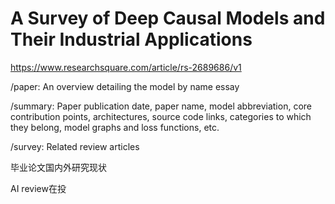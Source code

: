 # A Survey of Deep Causal Models and Their Industrial Applications

https://www.researchsquare.com/article/rs-2689686/v1

/paper: An overview detailing the model by name essay

/summary: Paper publication date, paper name, model abbreviation, core contribution points, architectures, source code links, categories to which they belong, model graphs and loss functions, etc.

/survey: Related review articles

毕业论文国内外研究现状

AI review在投
